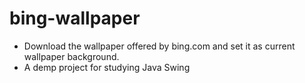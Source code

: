 # bing-wallpaper
- Download the wallpaper offered by bing.com and set it as current wallpaper background.
- A demp project for studying Java Swing
